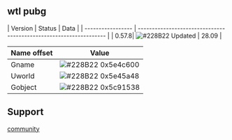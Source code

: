 ## wtl pubg 

| Version             | Status                      | Data                                          |
| ----------------- | ------------------------------------------------------------------ |
| 0.57.8| ![#228B22](https://via.placeholder.com/10/228B22?text=+) Updated | 28.09 |

| Name offset             | Value                                                                |
| ----------------- | ------------------------------------------------------------------ |
| Gname | ![#228B22](https://via.placeholder.com/10/228B22?text=+) 0x5e4c600 |
| Uworld | ![#228B22](https://via.placeholder.com/10/228B22?text=+) 0x5e45a48 |
| Gobject | ![#228B22](https://via.placeholder.com/10/228B22?text=+) 0x5c91538 |

## Support 

[community](https://discord.gg/xCESP5p53)
